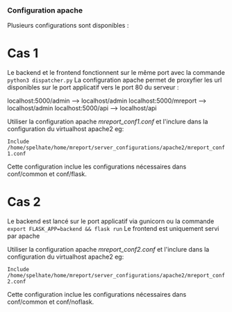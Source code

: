 ### Configuration apache
Plusieurs configurations sont disponibles :

Cas 1
======

Le backend et le frontend fonctionnent sur le même port avec la commande ``python3 dispatcher.py``
La configuration apache permet de proxyfier les url disponibles sur le port applicatif vers le port 80 du serveur :

localhost:5000/admin --> localhost/admin
localhost:5000/mreport --> localhost/admin
localhost:5000/api --> localhost/api

Utiliser la configuration apache *mreport_conf1.conf* et l'inclure dans la configuration du virtualhost apache2 eg:

``Include /home/spelhate/home/mreport/server_configurations/apache2/mreport_conf1.conf``

Cette configuration inclue les configurations nécessaires dans conf/common et conf/flask.


Cas 2
======

Le backend est lancé sur le port applicatif via gunicorn ou la commande ``export FLASK_APP=backend && flask run``
Le frontend est uniquement servi par apache

Utiliser la configuration apache *mreport_conf2.conf* et l'inclure dans la configuration du virtualhost apache2 eg:

``Include /home/spelhate/home/mreport/server_configurations/apache2/mreport_conf2.conf``

Cette configuration inclue les configurations nécessaires dans conf/common et conf/noflask.